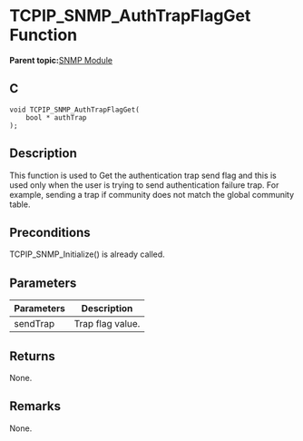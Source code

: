 # TCPIP\_SNMP\_AuthTrapFlagGet Function

**Parent topic:**[SNMP Module](GUID-7764E81C-8FC9-4B3E-8830-255BDE678AA0.md)

## C

```
void TCPIP_SNMP_AuthTrapFlagGet(
    bool * authTrap
);
```

## Description

This function is used to Get the authentication trap send flag and this is used only when the user is trying to send authentication failure trap. For example, sending a trap if community does not match the global community table.

## Preconditions

TCPIP\_SNMP\_Initialize\(\) is already called.

## Parameters

|Parameters|Description|
|----------|-----------|
|sendTrap|Trap flag value.|

## Returns

None.

## Remarks

None.


